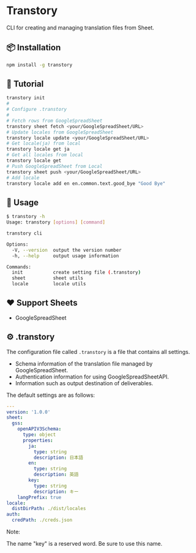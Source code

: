 # Transtory

CLI for creating and managing translation files from Sheet.

## 📦 Installation

```bash
npm install -g transtory
```

## 🚀 Tutorial

```bash
transtory init
#
# Configure .transtory
#
# Fetch rows from GoogleSpreadSheet
transtory sheet fetch <your/GoogleSpreadSheet/URL>
# Update locales from GoogleSpreadSheet
transtory locale update <your/GoogleSpreadSheet/URL>
# Get locale(ja) from local
transtory locale get ja
# Get all locales from local
transtory locale get
# Push GoogleSpreadSheet from Local
transtory sheet push <your/GoogleSpreadSheet/URL>
# Add locale
transtory locale add en en.common.text.good_bye "Good Bye"
```

## 📖 Usage

```bash
$ transtory -h
Usage: transtory [options] [command]

transtory cli

Options:
  -V, --version  output the version number
  -h, --help     output usage information

Commands:
  init           create setting file (.transtory)
  sheet          sheet utils
  locale         locale utils
```

## ❤️ Support Sheets

- GoogleSpreadSheet

## ⚙ .transtory

The configuration file called `.transtory` is a file that contains all settings.

- Schema information of the translation file managed by GoogleSpreadSheet.
- Authentication information for using GoogleSpreadSheetAPI.
- Information such as output destination of deliverables.


The default settings are as follows:

```yaml
---
version: '1.0.0'
sheet:
  gss:
    openAPIV3Schema:
      type: object
      properties:
        ja:
          type: string
          description: 日本語
        en:
          type: string
          description: 英語
        key:
          type: string
          description: キー
    langPrefix: true
locale:
  distDirPath: ./dist/locales
auth:
  credPath: ./creds.json
```

Note: 

The name "key" is a reserved word. Be sure to use this name.

